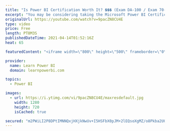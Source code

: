 ```yaml
---
title: "Is Power BI Certification Worth It? 💲💲💲 (Exam DA-100 / Exam 70-778 / Certified Data Analyst…)"
excerpt: "You may be considering taking the Microsoft Power BI Certification Exams…but should you? But before you put in the time, effort and money $$$...shouldn't you ask yourself \"Is Power BI Certification Even Worth It?\"  I am going to tell you 3 reasons you should and 3 reasons you shouldn't take these exams."
originalUrl: https://youtube.com/watch?v=9pacZN8CU4E
type: video
price: Free
length: PT8M3S
publishedDateTime: 2021-04-14T01:52:16Z
heat: 65

featuredContent: "<iframe width=\"800\" height=\"500\" frameborder=\"0\" src=\"https://www.youtube.com/embed/9pacZN8CU4E\" allow=\"accelerometer; autoplay; encrypted-media; gyroscope; picture-in-picture\" allowfullscreen></iframe>"

provider:
  name: Learn Power BI
  domain: learnpowerbi.com

topics:
  - Power BI

images:
  - url: https://i.ytimg.com/vi/9pacZN8CU4E/maxresdefault.jpg
    width: 1280
    height: 720
    isCached: true

secured: "m2PWiLI2P8DPtIMNNQxjHXjkNwUv+I5HSFbX0pJM+2lEQsoXgMZ/o8Pkba2U0+lX0gjCHqBEgVApEn13CsMy+49ScyycyzFn29ctxyqgPfKGcFf3kWjpg4jP//0E+1Ciq3Y7iDkBbiz5WrwKywGtoYpUNMNsEdiNE/iQgPYwU6v8yqzQYsd3CDsoRROAJpMYyuc8TnXgaB1iNCe9MPbjsj+VCkOZSh9srOOKk8Kd2/QjYvrP8ym71Rev4v5VRo4MVLWQBBZkYJMa+rjniDuP70OuYS2OYR5S1nnYvwBI5pKQIQLHKgF5zJyRE5LqoC75dHumkZlZVOouvOxLUnkZzZdogOFO+jibp9gPFlkLmLgHlXJ1hogjqID8BQ33YJCNXg/+VL5Zho4X/B+ucVCf1i0eZCpCjkfm+dD3mtIOSug=;07hUmrmmL92sFke+FN1VIQ=="
---
```


